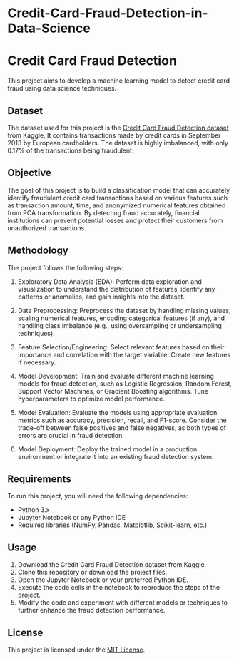 # Credit-Card-Fraud-Detection-in-Data-Science

# Credit Card Fraud Detection

This project aims to develop a machine learning model to detect credit card fraud using data science techniques.

## Dataset

The dataset used for this project is the [Credit Card Fraud Detection dataset](https://www.kaggle.com/mlg-ulb/creditcardfraud) from Kaggle. It contains transactions made by credit cards in September 2013 by European cardholders. The dataset is highly imbalanced, with only 0.17% of the transactions being fraudulent.

## Objective

The goal of this project is to build a classification model that can accurately identify fraudulent credit card transactions based on various features such as transaction amount, time, and anonymized numerical features obtained from PCA transformation. By detecting fraud accurately, financial institutions can prevent potential losses and protect their customers from unauthorized transactions.

## Methodology

The project follows the following steps:

1. Exploratory Data Analysis (EDA): Perform data exploration and visualization to understand the distribution of features, identify any patterns or anomalies, and gain insights into the dataset.

2. Data Preprocessing: Preprocess the dataset by handling missing values, scaling numerical features, encoding categorical features (if any), and handling class imbalance (e.g., using oversampling or undersampling techniques).

3. Feature Selection/Engineering: Select relevant features based on their importance and correlation with the target variable. Create new features if necessary.

4. Model Development: Train and evaluate different machine learning models for fraud detection, such as Logistic Regression, Random Forest, Support Vector Machines, or Gradient Boosting algorithms. Tune hyperparameters to optimize model performance.

5. Model Evaluation: Evaluate the models using appropriate evaluation metrics such as accuracy, precision, recall, and F1-score. Consider the trade-off between false positives and false negatives, as both types of errors are crucial in fraud detection.

6. Model Deployment: Deploy the trained model in a production environment or integrate it into an existing fraud detection system.

## Requirements

To run this project, you will need the following dependencies:

- Python 3.x
- Jupyter Notebook or any Python IDE
- Required libraries (NumPy, Pandas, Matplotlib, Scikit-learn, etc.)

## Usage

1. Download the Credit Card Fraud Detection dataset from Kaggle.
2. Clone this repository or download the project files.
3. Open the Jupyter Notebook or your preferred Python IDE.
4. Execute the code cells in the notebook to reproduce the steps of the project.
5. Modify the code and experiment with different models or techniques to further enhance the fraud detection performance.

## License

This project is licensed under the [MIT License](LICENSE).
